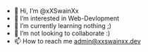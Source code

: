 - 👋 Hi, I’m @xXSwainXx
- 👀 I’m interested in Web-Devlopment
- 🌱 I’m currently learning nothing ;)
- 💞️ I’m not looking to collaborate :)
- 📫 How to reach me admin@xxswainxx.dev
